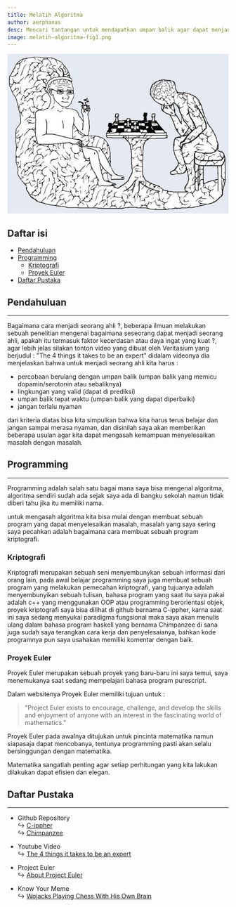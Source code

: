 ```yaml
---
title: Melatih Algoritma
author: aerphanas
desc: Mencari tantangan untuk mendapatkan umpan balik agar dapat menjadi seorang ahli dalam pemrograman
image: melatih-algoritma-fig1.png
---
```


![Wojacks Bermain Catur Dengan Otaknya](/images/melatih-algoritma-fig1.png "Wojacks Bermain Catur Dengan Otaknya")

## Daftar isi

- [Pendahuluan](#pendahuluan)
- [Programming](#programming)
  - [Kriptografi](#kriptografi)
  - [Proyek Euler](#proyek-euler)
- [Daftar Pustaka](#daftar-pustaka)

## Pendahuluan

---

Bagaimana cara menjadi seorang ahli ?, beberapa ilmuan melakukan sebuah penelitian mengenai bagaimana seseorang dapat menjadi seorang ahli, apakah itu termasuk faktor kecerdasan atau daya ingat yang kuat ?, agar lebih jelas silakan tonton video yang dibuat oleh Veritasium yang berjudul : "The 4 things it takes to be an expert" didalam videonya dia menjelaskan bahwa untuk menjadi seorang ahli kita harus :

- percobaan berulang dengan umpan balik (umpan balik yang memicu dopamin/serotonin atau sebaliknya)
- lingkungan yang valid (dapat di prediksi)
- umpan balik tepat waktu (umpan balik yang dapat diperbaiki)
- jangan terlalu nyaman

dari kriteria diatas bisa kita simpulkan bahwa kita harus terus belajar dan jangan sampai merasa nyaman, dan disinilah saya akan memberikan beberapa usulan agar kita dapat mengasah kemampuan menyelesaikan masalah dengan masalah.

## Programming

---

Programming adalah salah satu bagai mana saya bisa mengenal algoritma, algoritma sendiri sudah ada sejak saya ada di bangku sekolah namun tidak diberi tahu jika itu memiliki nama.

untuk mengasah algoritma kita bisa mulai dengan membuat sebuah program yang dapat menyelesaikan masalah, masalah yang saya sering saya pecahkan adalah bagaimana cara membuat sebuah program kriptografi.

### Kriptografi

Kriptografi merupakan sebuah seni menyembunykan sebuah informasi dari orang lain, pada awal belajar programming saya juga membuat sebuah program yang melakukan pemecahan kriptografi, yang tujuanya adalah menyembunyikan sebuah tulisan, bahasa program yang saat itu saya pakai adalah c++ yang menggunakan OOP atau programming berorientasi objek, proyek kriptografi saya bisa dilihat di github bernama C-ippher, karna saat ini saya sedang menyukai paradigma fungsional maka saya akan menulis ulang dalam bahasa program haskell yang bernama Chimpanzee di sana juga sudah saya terangkan cara kerja dan penyelesaianya, bahkan kode programnya pun saya usahakan memiliki komentar dengan baik.

### Proyek Euler

Proyek Euler merupakan sebuah proyek yang baru-baru ini saya temui, saya menemukanya saat sedang mempelajari bahasa program purescript.

Dalam websitenya Proyek Euler memiliki tujuan untuk :

> "Project Euler exists to encourage, challenge, and develop the skills and enjoyment of anyone with an interest in the fascinating world of mathematics."

Proyek Euler pada awalnya ditujukan untuk pincinta matematika namun siapasaja dapat mencobanya, tentunya programming pasti akan selalu bersinggungan dengan matematika.

Matematika sangatlah penting agar setiap perhitungan yang kita lakukan dilakukan dapat efisien dan elegan.

## Daftar Pustaka

---

- Github Repository  
↪ [C-ippher](https://github.com/aerphanas/C-ippher)  
↪ [Chimpanzee](https://github.com/aerphanas/Chimpanzee)  

- Youtube Video  
↪ [The 4 things it takes to be an expert](https://youtu.be/5eW6Eagr9XA)  

- Project Euler  
↪ [About Project Euler](https://projecteuler.net/)  

- Know Your Meme  
↪ [Wojacks Playing Chess With His Own Brain](https://knowyourmeme.com/photos/1218305-tfw-too-intelligent-2smart)  
